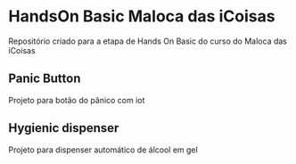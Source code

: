 # HandsOn Basic Maloca das iCoisas
Repositório criado para a etapa de Hands On Basic do curso do Maloca das iCoisas
## Panic Button
Projeto para botão do pânico com iot

## Hygienic dispenser
Projeto para dispenser automático de álcool em gel
